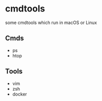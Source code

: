 # cmdtools
some cmdtools which run in macOS or Linux

## Cmds
- ps
- htop

## Tools
- vim
- zsh
- docker
